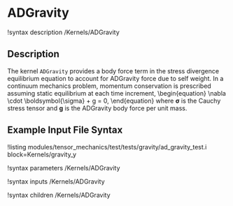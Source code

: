 # ADGravity

!syntax description /Kernels/ADGravity

## Description

The kernel `ADGravity` provides a body force term in the stress divergence equilibrium
equation to account for ADGravity force due to self weight.
In a continuum mechanics problem, momentum conservation is prescribed assuming
static equilibrium at each time increment,
\begin{equation}
\nabla \cdot \boldsymbol{\sigma} + g = 0,
\end{equation}
where $\boldsymbol{\sigma}$ is the Cauchy stress tensor and $\boldsymbol{g}$ is
the ADGravity body force per unit mass.

## Example Input File Syntax

!listing modules/tensor_mechanics/test/tests/gravity/ad_gravity_test.i block=Kernels/gravity_y

!syntax parameters /Kernels/ADGravity

!syntax inputs /Kernels/ADGravity

!syntax children /Kernels/ADGravity

